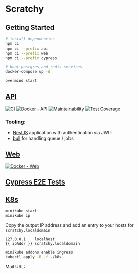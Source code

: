 # Scratchy

## Getting Started

```bash
# install dependencies
npm ci
npm ci --prefix api
npm ci --prefix web
npm ci --prefix cypress

# boot postgres and redis services
docker-compose up -d

overmind start
```

## [API](./api)

[![CI](https://github.com/jasonraimondi/scratchy/actions/workflows/unit_tests.yml/badge.svg)](https://github.com/jasonraimondi/scratchy/actions/workflows/unit_tests.yml)
[![Docker - API](https://github.com/jasonraimondi/scratchy/actions/workflows/docker_api.yml/badge.svg)](https://github.com/jasonraimondi/scratchy/actions/workflows/docker_api.yml)
[![Maintainability](https://api.codeclimate.com/v1/badges/575ba1fd1f6d3b678f06/maintainability)](https://codeclimate.com/github/jasonraimondi/scratchy/maintainability)
[![Test Coverage](https://api.codeclimate.com/v1/badges/575ba1fd1f6d3b678f06/test_coverage)](https://codeclimate.com/github/jasonraimondi/scratchy/test_coverage)

### Tooling:

* [NestJS](https://www.npmjs.com/package/@nestjs/cli) application with authentication via JWfT
* [bull](https://www.npmjs.com/package/bull) for handling queue / jobs

## [Web](./web)

[![Docker - Web](https://github.com/jasonraimondi/scratchy/actions/workflows/docker_web.yml/badge.svg)](https://github.com/jasonraimondi/scratchy/actions/workflows/docker_web.yml)

## [Cypress E2E Tests](./cypress)

## [K8s](./k8s)

```bash
minikube start
minikube ip
```

Copy the output IP address and add an entry to your hosts for `scratchy.localdomain`

```
127.0.0.1    localhost
{{ ipAddr }} scratchy.localdomain
```

```bash
minikube addons enable ingress
kubectl apply -R -f ./k8s 
```

Mail URL: 